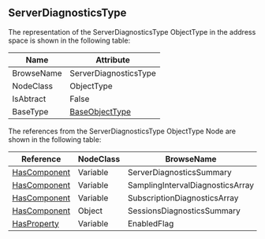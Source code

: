 <!-- objecttype -->
## ServerDiagnosticsType
The representation of the ServerDiagnosticsType ObjectType in the address space is shown in the following table:  

|Name|Attribute|
|---|---|
|BrowseName|ServerDiagnosticsType|
|NodeClass|ObjectType|
|IsAbtract|False|
|BaseType|[BaseObjectType](../../../Part5/ObjectTypes/BaseObjectType/readme.md)|

The references from the ServerDiagnosticsType ObjectType Node are shown in the following table:  

|Reference|NodeClass|BrowseName|DataType|TypeDefinition|ModellingRule|
|---|---|---|---|---|---|
|[HasComponent](../../../Part3/ReferenceTypes/HasComponent/readme.md)|Variable|ServerDiagnosticsSummary||[ServerDiagnosticsSummaryType](../../Part5/VariableTypes/ServerDiagnosticsSummaryType/readme.md)|[Mandatory](../../Objects/Mandatory/readme.md)|
|[HasComponent](../../../Part3/ReferenceTypes/HasComponent/readme.md)|Variable|SamplingIntervalDiagnosticsArray||[SamplingIntervalDiagnosticsArrayType](../../Part5/VariableTypes/SamplingIntervalDiagnosticsArrayType/readme.md)|[Optional](../../Objects/Optional/readme.md)|
|[HasComponent](../../../Part3/ReferenceTypes/HasComponent/readme.md)|Variable|SubscriptionDiagnosticsArray||[SubscriptionDiagnosticsArrayType](../../Part5/VariableTypes/SubscriptionDiagnosticsArrayType/readme.md)|[Mandatory](../../Objects/Mandatory/readme.md)|
|[HasComponent](../../../Part3/ReferenceTypes/HasComponent/readme.md)|Object|SessionsDiagnosticsSummary||[SessionsDiagnosticsSummaryType](../../Part5/ObjectTypes/SessionsDiagnosticsSummaryType/readme.md)|[Mandatory](../../Objects/Mandatory/readme.md)|
|[HasProperty](../../../Part3/ReferenceTypes/HasProperty/readme.md)|Variable|EnabledFlag||[PropertyType](../../Part5/VariableTypes/PropertyType/readme.md)|[Mandatory](../../Objects/Mandatory/readme.md)|

